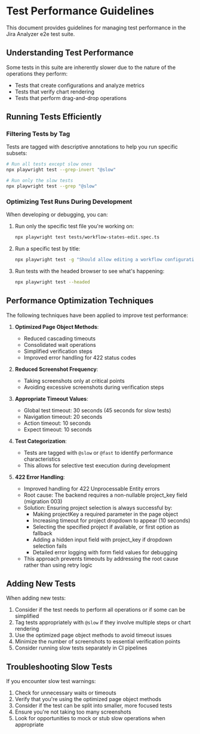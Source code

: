 # Test Performance Guidelines

This document provides guidelines for managing test performance in the Jira Analyzer e2e test suite.

## Understanding Test Performance

Some tests in this suite are inherently slower due to the nature of the operations they perform:

- Tests that create configurations and analyze metrics
- Tests that verify chart rendering
- Tests that perform drag-and-drop operations

## Running Tests Efficiently

### Filtering Tests by Tag

Tests are tagged with descriptive annotations to help you run specific subsets:

```bash
# Run all tests except slow ones
npx playwright test --grep-invert "@slow"

# Run only the slow tests
npx playwright test --grep "@slow"
```

### Optimizing Test Runs During Development

When developing or debugging, you can:

1. Run only the specific test file you're working on:

   ```bash
   npx playwright test tests/workflow-states-edit.spec.ts
   ```

2. Run a specific test by title:

   ```bash
   npx playwright test -g "Should allow editing a workflow configuration"
   ```

3. Run tests with the headed browser to see what's happening:

   ```bash
   npx playwright test --headed
   ```

## Performance Optimization Techniques

The following techniques have been applied to improve test performance:

1. **Optimized Page Object Methods**:

   - Reduced cascading timeouts
   - Consolidated wait operations
   - Simplified verification steps
   - Improved error handling for 422 status codes

2. **Reduced Screenshot Frequency**:

   - Taking screenshots only at critical points
   - Avoiding excessive screenshots during verification steps

3. **Appropriate Timeout Values**:

   - Global test timeout: 30 seconds (45 seconds for slow tests)
   - Navigation timeout: 20 seconds
   - Action timeout: 10 seconds
   - Expect timeout: 10 seconds

4. **Test Categorization**:

   - Tests are tagged with `@slow` or `@fast` to identify performance characteristics
   - This allows for selective test execution during development

5. **422 Error Handling**:
   - Improved handling for 422 Unprocessable Entity errors
   - Root cause: The backend requires a non-nullable project_key field (migration 003)
   - Solution: Ensuring project selection is always successful by:
     - Making projectKey a required parameter in the page object
     - Increasing timeout for project dropdown to appear (10 seconds)
     - Selecting the specified project if available, or first option as fallback
     - Adding a hidden input field with project_key if dropdown selection fails
     - Detailed error logging with form field values for debugging
   - This approach prevents timeouts by addressing the root cause rather than using retry logic

## Adding New Tests

When adding new tests:

1. Consider if the test needs to perform all operations or if some can be simplified
2. Tag tests appropriately with `@slow` if they involve multiple steps or chart rendering
3. Use the optimized page object methods to avoid timeout issues
4. Minimize the number of screenshots to essential verification points
5. Consider running slow tests separately in CI pipelines

## Troubleshooting Slow Tests

If you encounter slow test warnings:

1. Check for unnecessary waits or timeouts
2. Verify that you're using the optimized page object methods
3. Consider if the test can be split into smaller, more focused tests
4. Ensure you're not taking too many screenshots
5. Look for opportunities to mock or stub slow operations when appropriate
